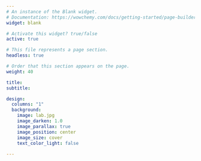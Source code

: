 ```yaml
---
# An instance of the Blank widget.
# Documentation: https://wowchemy.com/docs/getting-started/page-builder/
widget: blank

# Activate this widget? true/false
active: true

# This file represents a page section.
headless: true

# Order that this section appears on the page.
weight: 40

title: 
subtitle:

design:
  columns: "1"
  background:
    image: lab.jpg
    image_darken: 1.0
    image_parallax: true
    image_position: center
    image_size: cover
    text_color_light: false
 
---
```

